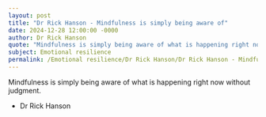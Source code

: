 ```yaml
---
layout: post
title: "Dr Rick Hanson - Mindfulness is simply being aware of"
date: 2024-12-28 12:00:00 -0000
author: Dr Rick Hanson
quote: "Mindfulness is simply being aware of what is happening right now without judgment."
subject: Emotional resilience
permalink: /Emotional resilience/Dr Rick Hanson/Dr Rick Hanson - Mindfulness is simply being aware of
---
```


Mindfulness is simply being aware of what is happening right now without judgment.

- Dr Rick Hanson
